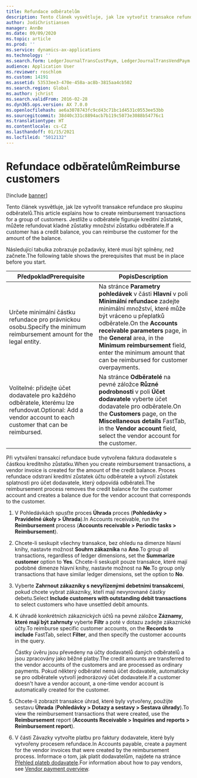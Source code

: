 ```yaml
---
title: Refundace odběratelům
description: Tento článek vysvětluje, jak lze vytvořit transakce refundace pro skupinu odběratelů. Jestliže u odběratele figuruje kreditní zůstatek, můžete refundovat kladné zůstatky množství zůstatku odběratele.
author: JodiChristiansen
manager: AnnBe
ms.date: 09/09/2020
ms.topic: article
ms.prod: ''
ms.service: dynamics-ax-applications
ms.technology: ''
ms.search.form: LedgerJournalTransCustPaym, LedgerJournalTransVendPaym
audience: Application User
ms.reviewer: roschlom
ms.custom: 14191
ms.assetid: 53533ee3-470e-458a-ac8b-3815aa4cb502
ms.search.region: Global
ms.author: jchrist
ms.search.validFrom: 2016-02-28
ms.dyn365.ops.version: AX 7.0.0
ms.openlocfilehash: ae6a3078743fc9cd43c71bc1d4531c0553ee53bb
ms.sourcegitcommit: 38d40c331c8894acb7b119c5073e3088b54776c1
ms.translationtype: HT
ms.contentlocale: cs-CZ
ms.lasthandoff: 01/15/2021
ms.locfileid: "5012132"
---
```

# <a name="reimburse-customers"></a><span data-ttu-id="61f12-104">Refundace odběratelům</span><span class="sxs-lookup"><span data-stu-id="61f12-104">Reimburse customers</span></span>

[!include [banner](../includes/banner.md)]

<span data-ttu-id="61f12-105">Tento článek vysvětluje, jak lze vytvořit transakce refundace pro skupinu odběratelů.</span><span class="sxs-lookup"><span data-stu-id="61f12-105">This article explains how to create reimbursement transactions for a group of customers.</span></span> <span data-ttu-id="61f12-106">Jestliže u odběratele figuruje kreditní zůstatek, můžete refundovat kladné zůstatky množství zůstatku odběratele.</span><span class="sxs-lookup"><span data-stu-id="61f12-106">If a customer has a credit balance, you can reimburse the customer for the amount of the balance.</span></span> 

<span data-ttu-id="61f12-107">Následující tabulka zobrazuje požadavky, které musí být splněny, než začnete.</span><span class="sxs-lookup"><span data-stu-id="61f12-107">The following table shows the prerequisites that must be in place before you start.</span></span>

| <span data-ttu-id="61f12-108">Předpoklad</span><span class="sxs-lookup"><span data-stu-id="61f12-108">Prerequisite</span></span>                                                            | <span data-ttu-id="61f12-109">Popis</span><span class="sxs-lookup"><span data-stu-id="61f12-109">Description</span></span> |
|-------------------------------------------------------------------------|-------------|
| <span data-ttu-id="61f12-110">Určete minimální částku refundace pro právnickou osobu.</span><span class="sxs-lookup"><span data-stu-id="61f12-110">Specify the minimum reimbursement amount for the legal entity.</span></span>          | <span data-ttu-id="61f12-111">Na stránce **Parametry pohledávek** v části **Hlavní** v poli **Minimální refundace** zadejte minimální množství, které může být vráceno u přeplatků odběratele.</span><span class="sxs-lookup"><span data-stu-id="61f12-111">On the **Accounts receivable parameters** page, in the **General** area, in the **Minimum reimbursement** field, enter the minimum amount that can be reimbursed for customer overpayments.</span></span> |
| <span data-ttu-id="61f12-112">Volitelné: přidejte účet dodavatele pro každého odběratele, kterému lze refundovat.</span><span class="sxs-lookup"><span data-stu-id="61f12-112">Optional: Add a vendor account to each customer that can be reimbursed.</span></span> | <span data-ttu-id="61f12-113">Na stránce **Odběratelé** na pevné záložce **Různé podrobnosti** v poli **Účet dodavatele** vyberte účet dodavatele pro odběratele.</span><span class="sxs-lookup"><span data-stu-id="61f12-113">On the **Customers** page, on the **Miscellaneous details** FastTab, in the **Vendor account** field, select the vendor account for the customer.</span></span> |

<span data-ttu-id="61f12-114">Při vytváření transakcí refundace bude vytvořena faktura dodavatele s částkou kreditního zůstatku.</span><span class="sxs-lookup"><span data-stu-id="61f12-114">When you create reimbursement transactions, a vendor invoice is created for the amount of the credit balance.</span></span> <span data-ttu-id="61f12-115">Proces refundace odstraní kreditní zůstatek účtu odběratele a vytvoří zůstatek splatnosti pro účet dodavatele, který odpovídá odběrateli.</span><span class="sxs-lookup"><span data-stu-id="61f12-115">The reimbursement process removes the credit balance for the customer account and creates a balance due for the vendor account that corresponds to the customer.</span></span>

1. <span data-ttu-id="61f12-116">V Pohledávkách spusťte proces **Úhrada** proces (**Pohledávky \> Pravidelné úkoly \> Úhrada**).</span><span class="sxs-lookup"><span data-stu-id="61f12-116">In Accounts receivable, run the **Reimbursement** process (**Accounts receivable \> Periodic tasks \> Reimbursement**).</span></span>
2. <span data-ttu-id="61f12-117">Chcete-li seskupit všechny transakce, bez ohledu na dimenze hlavní knihy, nastavte možnost **Souhrn zákazníka** na **Ano**.</span><span class="sxs-lookup"><span data-stu-id="61f12-117">To group all transactions, regardless of ledger dimensions, set the **Summarize customer** option to **Yes**.</span></span> <span data-ttu-id="61f12-118">Chcete-li seskupit pouze transakce, které mají podobné dimenze hlavní knihy, nastavte možnost na **Ne**.</span><span class="sxs-lookup"><span data-stu-id="61f12-118">To group only transactions that have similar ledger dimensions, set the option to **No**.</span></span>
3. <span data-ttu-id="61f12-119">Vyberte **Zahrnout zákazníky s nevyřízenými debetními transakcemi**, pokud chcete vybrat zákazníky, kteří mají nevyrovnané částky debetu.</span><span class="sxs-lookup"><span data-stu-id="61f12-119">Select **Include customers with outstanding debit transactions** to select customers who have unsettled debit amounts.</span></span>
4. <span data-ttu-id="61f12-120">K úhradě konkrétních zákaznických účtů na pevné záložce **Záznamy, které mají být zahrnuty** vyberte **Filtr** a poté v dotazu zadejte zákaznické účty.</span><span class="sxs-lookup"><span data-stu-id="61f12-120">To reimburse specific customer accounts, on the **Records to include** FastTab, select **Filter**, and then specify the customer accounts in the query.</span></span>

    <span data-ttu-id="61f12-121">Částky úvěru jsou převedeny na účty dodavatelů daných odběratelů a jsou zpracovány jako běžné platby.</span><span class="sxs-lookup"><span data-stu-id="61f12-121">The credit amounts are transferred to the vendor accounts of the customers and are processed as ordinary payments.</span></span> <span data-ttu-id="61f12-122">Pokud některý odběratel nemá účet dodavatele, automaticky se pro odběratele vytvoří jednorázový účet dodavatele.</span><span class="sxs-lookup"><span data-stu-id="61f12-122">If a customer doesn't have a vendor account, a one-time vendor account is automatically created for the customer.</span></span>

5. <span data-ttu-id="61f12-123">Chcete-li zobrazit transakce úhrad, které byly vytvořeny, použijte sestavu **Úhrada** (**Pohledávky \> Dotazy a sestavy \> Sestava úhrady**).</span><span class="sxs-lookup"><span data-stu-id="61f12-123">To view the reimbursement transactions that were created, use the **Reimbursement** report (**Accounts Receivable \> Inquiries and reports \> Reimbursement report**).</span></span>
6. <span data-ttu-id="61f12-124">V části Závazky vytvořte platbu pro faktury dodavatele, které byly vytvořeny procesem refundace.</span><span class="sxs-lookup"><span data-stu-id="61f12-124">In Accounts payable, create a payment for the vendor invoices that were created by the reimbursement process.</span></span> <span data-ttu-id="61f12-125">Informace o tom, jak platit dodavatelům, najdete na stránce [Přehled plateb dodavatele](../accounts-payable/Vendor-payments-workspace.md).</span><span class="sxs-lookup"><span data-stu-id="61f12-125">For information about how to pay vendors, see [Vendor payment overview](../accounts-payable/Vendor-payments-workspace.md).</span></span>
